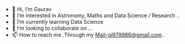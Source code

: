 - 👋 Hi, I’m Gaurav 
- 👀 I’m interested in Astronomy, Maths and Data Science / Research ..
- 🌱 I’m currently learning Data Science 
- 💞️ I’m looking to collaborate on ... 
- 📫 How to reach me .Through my Mail-gj979986@gmail.com..

<!---
Gaurav1111111/Gaurav1111111 is a ✨ special ✨ repository because its `README.md` (this file) appears on your GitHub profile.
You can click the Preview link to take a look at your changes.
--->
